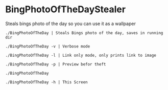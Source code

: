 # BingPhotoOfTheDayStealer
 Steals bings photo of the day so you can use it as a wallpaper

```./BingPhotoOfTheDay | Steals Bings photo of the day, saves in running dir```

```./BingPhotoOfTheDay -v | Verbose mode ```

```./BingPhotoOfTheDay -l | Link only mode, only prints link to image```

```./BingPhotoOfTheDay -p | Preview befor theft```

```./BingPhotoOfTheDay```

```./BingPhotoOfTheDay -h | This Screen```

